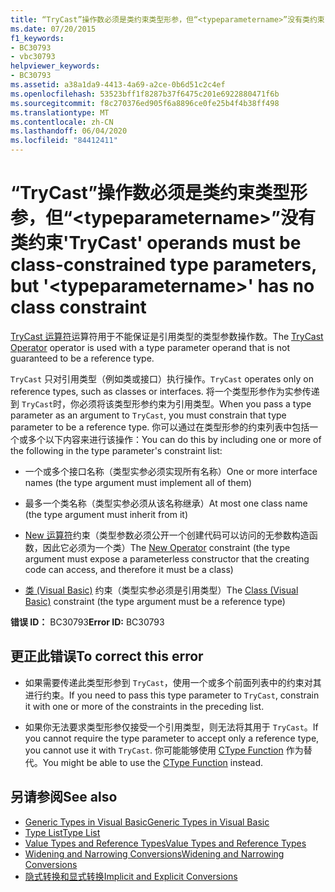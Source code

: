 ```yaml
---
title: “TryCast”操作数必须是类约束类型形参，但“<typeparametername>”没有类约束
ms.date: 07/20/2015
f1_keywords:
- BC30793
- vbc30793
helpviewer_keywords:
- BC30793
ms.assetid: a38a1da9-4413-4a69-a2ce-0b6d51c2c4ef
ms.openlocfilehash: 53523bff1f8287b37f6475c201e6922880471f6b
ms.sourcegitcommit: f8c270376ed905f6a8896ce0fe25b4f4b38ff498
ms.translationtype: MT
ms.contentlocale: zh-CN
ms.lasthandoff: 06/04/2020
ms.locfileid: "84412411"
---
```

# <a name="trycast-operands-must-be-class-constrained-type-parameters-but-typeparametername-has-no-class-constraint"></a><span data-ttu-id="544c6-102">“TryCast”操作数必须是类约束类型形参，但“\<typeparametername>”没有类约束</span><span class="sxs-lookup"><span data-stu-id="544c6-102">'TryCast' operands must be class-constrained type parameters, but '\<typeparametername>' has no class constraint</span></span>
<span data-ttu-id="544c6-103">[TryCast 运算符](../language-reference/operators/trycast-operator.md)运算符用于不能保证是引用类型的类型参数操作数。</span><span class="sxs-lookup"><span data-stu-id="544c6-103">The [TryCast Operator](../language-reference/operators/trycast-operator.md) operator is used with a type parameter operand that is not guaranteed to be a reference type.</span></span>  
  
 <span data-ttu-id="544c6-104">`TryCast` 只对引用类型（例如类或接口）执行操作。</span><span class="sxs-lookup"><span data-stu-id="544c6-104">`TryCast` operates only on reference types, such as classes or interfaces.</span></span> <span data-ttu-id="544c6-105">将一个类型形参作为实参传递到 `TryCast`时，你必须将该类型形参约束为引用类型。</span><span class="sxs-lookup"><span data-stu-id="544c6-105">When you pass a type parameter as an argument to `TryCast`, you must constrain that type parameter to be a reference type.</span></span> <span data-ttu-id="544c6-106">你可以通过在类型形参的约束列表中包括一个或多个以下内容来进行该操作：</span><span class="sxs-lookup"><span data-stu-id="544c6-106">You can do this by including one or more of the following in the type parameter's constraint list:</span></span>  
  
- <span data-ttu-id="544c6-107">一个或多个接口名称（类型实参必须实现所有名称）</span><span class="sxs-lookup"><span data-stu-id="544c6-107">One or more interface names (the type argument must implement all of them)</span></span>  
  
- <span data-ttu-id="544c6-108">最多一个类名称（类型实参必须从该名称继承）</span><span class="sxs-lookup"><span data-stu-id="544c6-108">At most one class name (the type argument must inherit from it)</span></span>  
  
- <span data-ttu-id="544c6-109">[New 运算符](../language-reference/operators/new-operator.md)约束（类型参数必须公开一个创建代码可以访问的无参数构造函数，因此它必须为一个类）</span><span class="sxs-lookup"><span data-stu-id="544c6-109">The [New Operator](../language-reference/operators/new-operator.md) constraint (the type argument must expose a parameterless constructor that the creating code can access, and therefore it must be a class)</span></span>  
  
- <span data-ttu-id="544c6-110">[类 (Visual Basic)](../language-reference/statements/class-statement.md) 约束（类型实参必须是引用类型）</span><span class="sxs-lookup"><span data-stu-id="544c6-110">The [Class (Visual Basic)](../language-reference/statements/class-statement.md) constraint (the type argument must be a reference type)</span></span>  
  
 <span data-ttu-id="544c6-111">**错误 ID：** BC30793</span><span class="sxs-lookup"><span data-stu-id="544c6-111">**Error ID:** BC30793</span></span>  
  
## <a name="to-correct-this-error"></a><span data-ttu-id="544c6-112">更正此错误</span><span class="sxs-lookup"><span data-stu-id="544c6-112">To correct this error</span></span>  
  
- <span data-ttu-id="544c6-113">如果需要传递此类型形参到 `TryCast`，使用一个或多个前面列表中的约束对其进行约束。</span><span class="sxs-lookup"><span data-stu-id="544c6-113">If you need to pass this type parameter to `TryCast`, constrain it with one or more of the constraints in the preceding list.</span></span>  
  
- <span data-ttu-id="544c6-114">如果你无法要求类型形参仅接受一个引用类型，则无法将其用于 `TryCast`。</span><span class="sxs-lookup"><span data-stu-id="544c6-114">If you cannot require the type parameter to accept only a reference type, you cannot use it with `TryCast`.</span></span> <span data-ttu-id="544c6-115">你可能能够使用 [CType Function](../language-reference/functions/ctype-function.md) 作为替代。</span><span class="sxs-lookup"><span data-stu-id="544c6-115">You might be able to use the [CType Function](../language-reference/functions/ctype-function.md) instead.</span></span>  
  
## <a name="see-also"></a><span data-ttu-id="544c6-116">另请参阅</span><span class="sxs-lookup"><span data-stu-id="544c6-116">See also</span></span>

- [<span data-ttu-id="544c6-117">Generic Types in Visual Basic</span><span class="sxs-lookup"><span data-stu-id="544c6-117">Generic Types in Visual Basic</span></span>](../programming-guide/language-features/data-types/generic-types.md)
- [<span data-ttu-id="544c6-118">Type List</span><span class="sxs-lookup"><span data-stu-id="544c6-118">Type List</span></span>](../language-reference/statements/type-list.md)
- [<span data-ttu-id="544c6-119">Value Types and Reference Types</span><span class="sxs-lookup"><span data-stu-id="544c6-119">Value Types and Reference Types</span></span>](../programming-guide/language-features/data-types/value-types-and-reference-types.md)
- [<span data-ttu-id="544c6-120">Widening and Narrowing Conversions</span><span class="sxs-lookup"><span data-stu-id="544c6-120">Widening and Narrowing Conversions</span></span>](../programming-guide/language-features/data-types/widening-and-narrowing-conversions.md)
- [<span data-ttu-id="544c6-121">隐式转换和显式转换</span><span class="sxs-lookup"><span data-stu-id="544c6-121">Implicit and Explicit Conversions</span></span>](../programming-guide/language-features/data-types/implicit-and-explicit-conversions.md)
